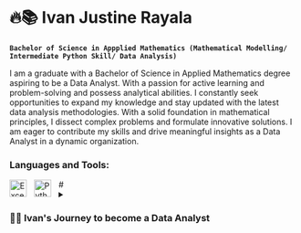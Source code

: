 # 🔥📚 Ivan Justine Rayala
**`Bachelor of Science in Appplied Mathematics (Mathematical Modelling/ Intermediate Python Skill/ Data Analysis)`**

I am a graduate with a Bachelor of Science in Applied Mathematics degree aspiring to be a Data Analyst. With a passion for active learning and problem-solving and possess analytical abilities. I constantly seek opportunities to expand my knowledge and stay updated with the latest data analysis methodologies. With a solid foundation in mathematical principles, I dissect complex problems and formulate innovative solutions. I am eager to contribute my skills and drive meaningful insights as a Data Analyst in a dynamic organization.

### Languages and Tools:
<img align="left" alt="Excel" width="30px" style="padding-right:10px;" src="https://cdn.jsdelivr.net/gh/simple-icons/simple-icons/icons/microsoftexcel.svg" />
<img align="left" alt="Python" width="30px" style="padding-right:10px;" src="https://cdn.jsdelivr.net/gh/devicons/devicon/icons/python/python-plain.svg" />
#

<details>
<summary><h3>👨‍💻 Ivan's Journey to become a Data Analyst</h3></summary>
  My journey to acquiring the essential knowledge and skills, and the proper guidance of my suitable mentor, has been a defining aspect of my quest to become a data analyst.
I possess an analytical mindset and a natural aptitude for problem-solving, complemented by attaining a Bachelor of Science degree in Applied Mathematics. Recognizing Python's significance as the most sought-after programming language in this field, I obtained an intermediate skill for it and have knowledge in relevant data cleaning, processing, and modeling packages. I developed a predictive model for Non-alcoholic Steatohepatitis (NASH) fatty liver disease to demonstrate my abilities. This project showcased my expertise in applying advanced statistical techniques to real-world scenarios. Continuing my pursuit of growth, I completed a data analytics internship course and received a certificate of completion. Additionally, I also added Excel to my skill set by taking it as an elective course, as I was aware of its value in data analysis and visualization. These experiences have given me a strong foundation as a Data Analyst and the abilities and know-how I need to succeed in this industry.

<!--
**git-ivan-hub/git-ivan-hub** is a ✨ _special_ ✨ repository because its `README.md` (this file) appears on your GitHub profile.

Here are some ideas to get you started:

- 🔭 I’m currently working on ...
- 🌱 I’m currently learning ...
- 👯 I’m looking to collaborate on ...
- 🤔 I’m looking for help with ...
- 💬 Ask me about ...
- 📫 How to reach me: ...
- 😄 Pronouns: ...
- ⚡ Fun fact: ...
-->
